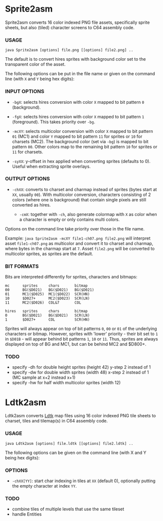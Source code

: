 # Sprite2asm

Sprite2asm converts 16 color indexed PNG file assets, specifically sprite sheets, but also (tiled) character screens to C64 assembly code.

### USAGE

`java Sprite2asm [options] file.png [[options] file2.png] ..`

The default is to convert hires sprites with background color set to the transparent color of the asset.

The following options can be put in the file name or given on the command line (with `X` and `Y` being hex digits):

### INPUT OPTIONS

 * `-bgX`:
 selects hires conversion with color `X` mapped to bit pattern `0` (background).

 * `-fgX`:
 selects hires conversion with color `X` mapped to bit pattern `1` (foreground).
 This takes priority over `-bg`.

 * `-mcXY`:
 selects multicolor conversion with color `X` mapped to bit pattern `01` (MC1) and color `Y` mapped to bit pattern `11` for sprites or `10` for charsets (MC2).
 The background color (set via `-bg`) is mapped to bit pattern `00`. Other colors map to the remaining bit pattern `10` for sprites or `11` for charsets.

 * `-syXX`:
 y-offset in hex applied when converting sprites (defaults to 0). Useful when extracting sprite overlays.

### OUTPUT OPTIONS

 * `-chXX`:
 converts to charset and charmap instead of sprites (bytes start at `XX`, usually `00`).
 With multicolor conversion, characters consisting of 2 colors (where one is background) that contain single pixels are still converted as hires.

   * `-cmX`:
   together with `-ch`, also generate colormap with `X` as color when a character is empty or only contains multi colors. 

Options on the command line take priority over those in the file name.

Example: `java Sprite2asm -mcXY file1-ch07.png file2.png` will interpret asset `file1-ch07.png` as multicolor and convert it to charset and charmap, where bytes in the charmap start at `7`.
Asset `file2.png` will be converted to multicolor sprites, as sprites are the default.

### BIT FORMATS

Bits are interpreted differently for sprites, characters and bitmaps:

    mc      sprites     chars       bitmap
    00      BG($D021)   BG($D021)   BG($D021)
    01      MC1($D025)  MC1($D022)  SCR(HN)
    10      $D027+      MC2($D023)  SCR(LN)
    11      MC2($D026)  COL&7       COL

    hires   sprites     chars       bitmap
    0       BG($D021)   BG($D021)   SCR(LN)
    1       $D027+      COL         SCR(HN)

Sprites will always appear on top of bit patterns `0`, `00` or `01` of the underlying characters or bitmap.
However, sprites with 'lower' priority - their bit set to `1` in `$D01B` - will appear behind bit patterns `1`, `10` or `11`.
Thus, sprites are always displayed on top of BG and MC1, but can be behind MC2 and $D800+.

### TODO
 * specify -dh for double height sprites (height 42) y-step 2 instead of 1
 * specify -dw for double width sprites (width 48) x-step 2 instead of 1 (MC sample at x+2 instead x+1)
 * specify -hw for half width multicolor sprites (width 12)

# Ldtk2asm

Ldtk2asm converts [Ldtk](https://ldtk.io/) map files using 16 color indexed PNG tile sheets to charset, tiles and tilemap(s) in C64 assembly code.

### USAGE

`java Ldtk2asm [options] file.ldtk [[options] file2.ldtk] ..`

The following options can be given on the command line (with X and Y being hex digits):

### OPTIONS

* `-chXX[YY]`:
  start char indexing in tiles at `XX` (default 0), optionally putting the empty character at index `YY`.

### TODO
 * combine tiles of multiple levels that use the same tileset
 * handle Entities
